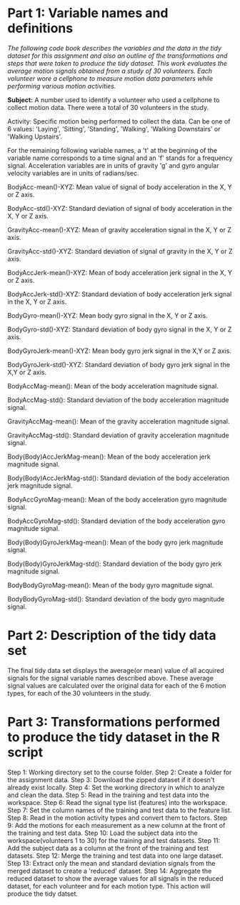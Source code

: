 # Part 1:  Variable names and definitions

*The following code book describes the variables and the data in the tidy
dataset for this assignment and also an outline of the transformations and
steps that were taken to produce the tidy dataset.  This work evaluates the
average motion signals obtained from a study of 30 volunteers.  Each volunteer
wore a cellphone to measure motion data parameters while performing various 
motion activities.*


**Subject:** A number used to identify a volunteer who used a cellphone
        to collect motion data.  There were a total of 30 volunteers in
	the study.

Activity:  Specific motion being performed to collect the data.  Can be
        one of 6 values:  'Laying', 'Sitting', 'Standing', 'Walking',
	'Walking Downstairs' or 'Walking Upstairs'.


	
For the remaining following variable names, a 't' at the beginning of 
the variable name corresponds to a time signal and an 'f' stands for 
a frequency signal. Acceleration variables are in units of gravity 'g'
and gyro angular velocity variables are in units of radians/sec. 



BodyAcc-mean()-XYZ: Mean value of signal of body acceleration
in the X, Y or Z axis.

BodyAcc-std()-XYZ: Standard deviation of signal of body acceleration
in the X, Y or Z axis.
	
GravityAcc-mean()-XYZ: Mean of gravity acceleration signal in the
X, Y or Z axis.

GravityAcc-std()-XYZ: Standard deviation of signal of gravity in 
the X, Y or Z axis. 

BodyAccJerk-mean()-XYZ: Mean of body acceleration jerk signal in 
the X, Y or Z axis.

BodyAccJerk-std()-XYZ: Standard deviation of body acceleration jerk
signal in the X, Y or Z axis.

BodyGyro-mean()-XYZ: Mean body gyro signal in the X, Y or Z axis.

BodyGyro-std()-XYZ: Standard deviation of body gyro signal in the
X, Y or Z axis.

BodyGyroJerk-mean()-XYZ: Mean body gyro jerk signal in the X,Y or
Z axis.

BodyGyroJerk-std()-XYZ: Standard deviation of body gyro jerk signal
in the X,Y or Z axis.
	
BodyAccMag-mean(): Mean of the body acceleration magnitude
signal.

BodyAccMag-std(): Standard deviation of the body acceleration 
magnitude signal.

GravityAccMag-mean():  Mean of the gravity acceleration magnitude
signal.

GravityAccMag-std():   Standard deviation of gravity acceleration magnitude
signal.

Body(Body)AccJerkMag-mean(): Mean of the body acceleration jerk 
magnitude signal.

Body(Body)AccJerkMag-std(): Standard deviation of the body 
acceleration jerk magnitude signal.

BodyAccGyroMag-mean():  Mean of the body acceleration gyro magnitude
signal.

BodyAccGyroMag-std():  Standard deviation of the body acceleration gyro
magnitude signal.

Body(Body)GyroJerkMag-mean(): Mean of the body gyro jerk magnitude 
signal.

Body(Body)GyroJerkMag-std(): Standard deviation of the body gyro jerk 
magnitude signal.

BodyBodyGyroMag-mean(): Mean of the body gyro magnitude signal.

BodyBodyGyroMag-std(): Standard deviation of the body gyro magnitude
signal.
	
	
# Part 2:  Description of the tidy data set

The final tidy data set displays the average(or mean) value of all acquired 
signals for the signal variable names described above.  These average
signal values are calculated over the original data for each of the 6 motion 
types, for each of the 30 volunteers in the study.  


# Part 3:  Transformations performed to produce the tidy dataset in the R script

	 	
Step 1: Working directory set to the course folder.
Step 2: Create a folder for the assignment data.
Step 3: Download the zipped dataset if it doesn't already exist locally.
Step 4: Set the working directory in which to analyze and clean the data.
Step 5: Read in the training and test data into the workspace.
Step 6: Read the signal type list (features) into the workspace.
Step 7: Set the column names of the training and test data to the 
	feature list.
Step 8: Read in the motion activity types and convert them to factors.
Step 9: Add the motions for each measurement as a new column at the front
	of the training and test data.
Step 10: Load the subject data into the workspace(volunteers 1 to 30) for
	 the training and test datasets.
Step 11: Add the subject data as a column at the front of the training
	 and test datasets.
Step 12: Merge the training and test data into one large dataset.
Step 13: Extract only the mean and standard deviation signals from
	 the merged dataset to create a 'reduced' dataset.
Step 14: Aggregate the reduced dataset to show the average values for
	 all signals in the reduced dataset, for each volunteer and for
	 each motion type.  This action will produce the tidy datset.

	 
	     
 


	 
	

	 

